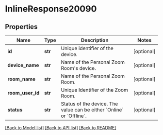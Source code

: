 # InlineResponse20090

## Properties
Name | Type | Description | Notes
------------ | ------------- | ------------- | -------------
**id** | **str** | Unique identifier of the device. | [optional] 
**device_name** | **str** | Name of the Personal Zoom Room&#x27;s device. | [optional] 
**room_name** | **str** | Name of the Personal Zoom Room. | [optional] 
**room_user_id** | **str** | Unique Identifier of the Zoom Room. | [optional] 
**status** | **str** | Status of the device. The value can be either &#x60;Online&#x60; or &#x60;Offline&#x60;. | [optional] 

[[Back to Model list]](../README.md#documentation-for-models) [[Back to API list]](../README.md#documentation-for-api-endpoints) [[Back to README]](../README.md)

